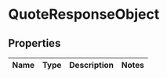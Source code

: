 # QuoteResponseObject

## Properties
Name | Type | Description | Notes
------------ | ------------- | ------------- | -------------
